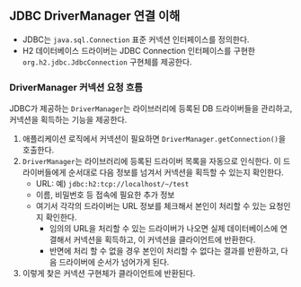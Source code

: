 ## JDBC DriverManager 연결 이해

- JDBC는 `java.sql.Connection` 표준 커넥션 인터페이스를 정의한다.
- H2 데이터베이스 드라이버는 JDBC Connection 인터페이스를 구현한 `org.h2.jdbc.JdbcConnection` 구현체를 제공한다.

### DriverManager 커넥션 요청 흐름

JDBC가 제공하는 `DriverManager`는 라이브러리에 등록된 DB 드라이버들을 관리하고, 커넥션을 획득하는 기능을 제공한다.

1. 애플리케이션 로직에서 커넥션이 필요하면 `DriverManager.getConnection()`을 호출한다.
2. `DriverManager`는 라이브러리에 등록된 드라이버 목록을 자동으로 인식한다. 이 드라이버들에게 순서대로 다음 정보를 넘겨서 커넥션을 획득할 수 있는지 확인한다.
	- URL: 예) `jdbc:h2:tcp://localhost/~/test`
	- 이름, 비밀번호 등 접속에 필요한 추가 정보
	- 여기서 각각의 드라이버는 URL 정보를 체크해서 본인이 처리할 수 있는 요청인지 확인한다. 
		- 임의의 URL을 처리할 수 있는 드라이버가 나오면 실제 데이터베이스에 연결해서 커넥션을 획득하고, 이 커넥션을 클라이언트에 반환한다. 
		- 반면에 처리 할 수 없을 경우 본인이 처리할 수 없다는 결과를 반환하고, 다음 드라이버에 순서가 넘어가게 된다.
3. 이렇게 찾은 커넥션 구현체가 클라이언트에 반환된다.

